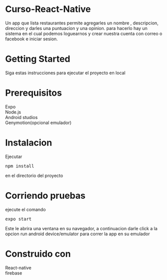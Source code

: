 # Curso-React-Native
Un app que lista restaurantes permite agregarles un nombre , descripcion, direccion y darles una puntuacion y una opinion. para hacerlo hay un sistema en el cual podemos loguearnos y crear nuestra cuenta con correo o facebook e iniciar sesion.

# Getting Started

Siga estas instrucciones para ejecutar el proyecto en local

# Prerequisitos

Expo <br>
Node.js<br>
Android studios<br>
Genymotion(opcional emulador)

# Instalacion

Ejecutar <pre>npm install</pre> en el directorio del proyecto

# Corriendo pruebas 

ejecute el comando <pre>expo start</pre> Este le abrira una ventana en su navegador, a continuacion darle click a la opcion run android device/emulator para correr la app en su emulador

# Construido con 

React-native<br>
firebase



